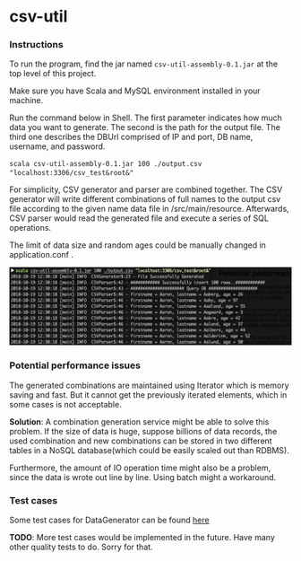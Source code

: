 # csv-util

### Instructions
To run the program, find the jar named `csv-util-assembly-0.1.jar` at the top level of this project.

Make sure you have Scala and MySQL environment installed in your machine.

Run the command below in Shell. The first parameter indicates how much data you want to generate. The second is the path for the output file. The third one describes the DBUrl comprised of IP and port, DB name, username, and password.   
    
    scala csv-util-assembly-0.1.jar 100 ./output.csv "localhost:3306/csv_test&root&"
    
For simplicity, CSV generator and parser are combined together. The CSV generator will write different combinations 
of full names to the output csv file according to the given name data file in /src/main/resource. 
Afterwards, CSV parser would read the generated file and execute a series of SQL operations. 

The limit of data size and random ages could be manually changed in application.conf .

![alt text](demo.png "demo")


### Potential performance issues
The generated combinations are maintained using Iterator which is memory saving and fast. But it cannot get the previously iterated elements, which in some cases is not acceptable. 
    
**Solution**: A combination generation service might be able to solve this problem. If the size of data is huge, suppose billions of data records, the used combination and new combinations can be stored in 
two different tables in a NoSQL database(which could be easily scaled out than RDBMS).  

Furthermore, the amount of IO operation time might also be a problem, since the data is wrote out line by line. Using batch might a workaround.

### Test cases
Some test cases for DataGenerator can be found [here](./src/test/scala/DataGeneratorTest.scala)

**TODO**:
More test cases would be implemented in the future. Have many other quality tests to do. Sorry for that.